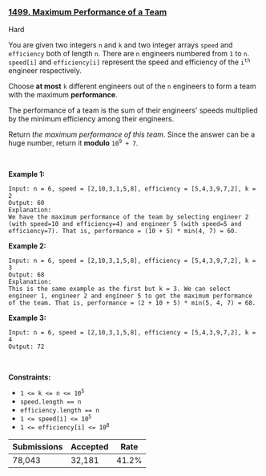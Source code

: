 ### [1499. Maximum Performance of a Team](https://leetcode.com/problems/maximum-performance-of-a-team/)

Hard

You are given two integers `` n `` and `` k `` and two integer arrays `` speed `` and `` efficiency `` both of length `` n ``. There are `` n `` engineers numbered from `` 1 `` to `` n ``. `` speed[i] `` and `` efficiency[i] `` represent the speed and efficiency of the <code>i<sup>th</sup></code> engineer respectively.

Choose __at most__ `` k `` different engineers out of the `` n `` engineers to form a team with the maximum __performance__.

The performance of a team is the sum of their engineers' speeds multiplied by the minimum efficiency among their engineers.

Return _the maximum performance of this team_. Since the answer can be a huge number, return it __modulo__ <code>10<sup>9</sup> + 7</code>.

 

__Example 1:__

```
Input: n = 6, speed = [2,10,3,1,5,8], efficiency = [5,4,3,9,7,2], k = 2
Output: 60
Explanation: 
We have the maximum performance of the team by selecting engineer 2 (with speed=10 and efficiency=4) and engineer 5 (with speed=5 and efficiency=7). That is, performance = (10 + 5) * min(4, 7) = 60.
```

__Example 2:__

```
Input: n = 6, speed = [2,10,3,1,5,8], efficiency = [5,4,3,9,7,2], k = 3
Output: 68
Explanation:
This is the same example as the first but k = 3. We can select engineer 1, engineer 2 and engineer 5 to get the maximum performance of the team. That is, performance = (2 + 10 + 5) * min(5, 4, 7) = 68.
```

__Example 3:__

```
Input: n = 6, speed = [2,10,3,1,5,8], efficiency = [5,4,3,9,7,2], k = 4
Output: 72
```

 

__Constraints:__

*   <code>1 <= k <= n <= 10<sup>5</sup></code>
*   `` speed.length == n ``
*   `` efficiency.length == n ``
*   <code>1 <= speed[i] <= 10<sup>5</sup></code>
*   <code>1 <= efficiency[i] <= 10<sup>8</sup></code>

| Submissions    | Accepted     | Rate   |
| -------------- | ------------ | ------ |
| 78,043 | 32,181 | 41.2% |